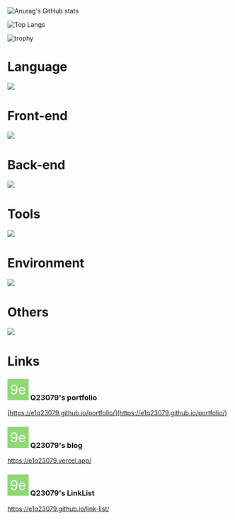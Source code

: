 ![Anurag's GitHub stats](https://github-readme-stats.vercel.app/api?username=e1q23079&show_icons=true&theme=transparent)

![Top Langs](https://github-readme-stats.vercel.app/api/top-langs/?username=e1q23079)

![trophy](https://github-profile-trophy.vercel.app/?username=e1q23079)

# Language
![](https://skillicons.dev/icons?i=c,py,java,js,ts,arduino,ruby)
# Front-end
![](https://skillicons.dev/icons?i=html,css,bootstrap,js,react,vue,vuetify)
# Back-end
![](https://skillicons.dev/icons?i=docker,flask,nodejs,express,mysql,sqlite,nginx,bots,azure)
# Tools
![](https://skillicons.dev/icons?i=git,github,githubactions,vscode,visualstudio,androidstudio,npm,discord,notion,powershell,bash,figma,postman,vercel,supabase)
# Environment
![](https://skillicons.dev/icons?i=linux,ubuntu,raspberrypi)
# Others
![](https://skillicons.dev/icons?i=md,svg,opencv,pytorch)

# Links
### ![](https://github.com/e1q23079/portfolio/blob/main/public/files/Q23079_icon.png?raw=true) Q23079's portfolio
[https://e1q23079.github.io/portfolio/](https://e1q23079.github.io/portfolio/)
### ![](https://github.com/e1q23079/portfolio/blob/main/public/files/Q23079_icon.png?raw=true) Q23079's blog
https://e1q23079.vercel.app/
### ![](https://github.com/e1q23079/portfolio/blob/main/public/files/Q23079_icon.png?raw=true) Q23079's LinkList
https://e1q23079.github.io/link-list/
